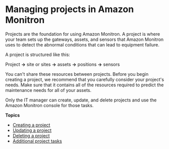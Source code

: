 # Managing projects in Amazon Monitron<a name="projects-chapter"></a>

Projects are the foundation for using Amazon Monitron\. A project is where your team sets up the gateways, assets, and sensors that Amazon Monitron uses to detect the abnormal conditions that can lead to equipment failure\.

A project is structured like this: 

Project **→** site or sites **→** assets **→** positions **→** sensors 

You can't share these resources between projects\. Before you begin creating a project, we recommend that you carefully consider your project's needs\. Make sure that it contains all of the resources required to predict the maintenance needs for all of your assets\. 

Only the IT manager can create, update, and delete projects and use the Amazon Monitron console for those tasks\.

**Topics**
+ [Creating a project](mp-creating-project.md)
+ [Updating a project](mp-updating-project.md)
+ [Deleting a project](mp-delete-project.md)
+ [Additional project tasks](mp-project-tasks.md)